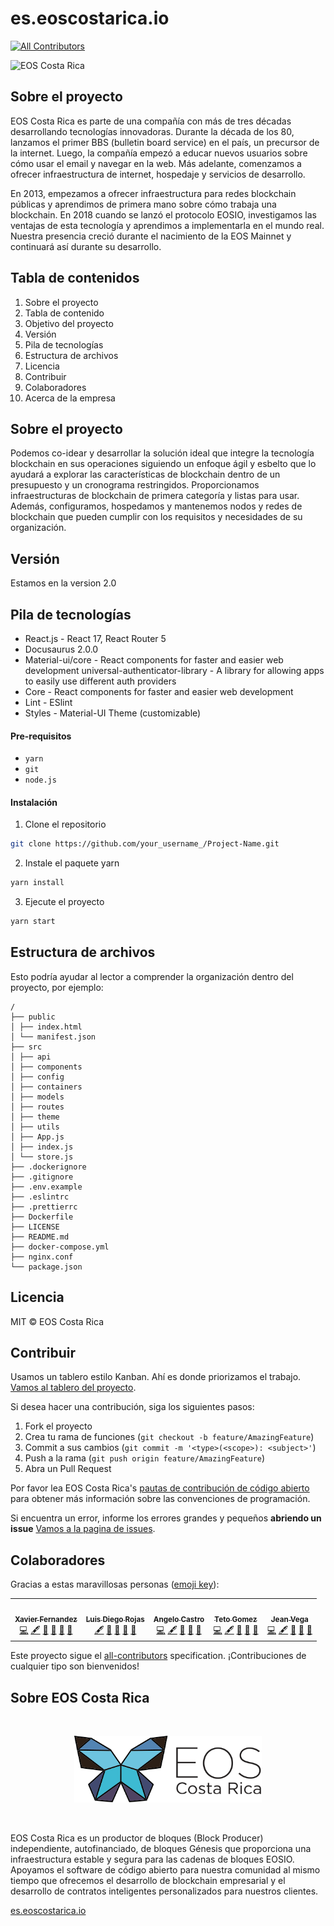 # es.eoscostarica.io

<!-- ALL-CONTRIBUTORS-BADGE:START - Do not remove or modify this section -->
[![All Contributors](https://img.shields.io/badge/all_contributors-5-orange.svg?style=flat-square)](#contributors-)
<!-- ALL-CONTRIBUTORS-BADGE:END -->

 ![EOS Costa Rica](https://raw.githubusercontent.com/eoscostarica/es.eoscostarica.io/master/static/img/screenshot_home.PNG)

 ## Sobre el proyecto

EOS Costa Rica es parte de una compañía con más de tres décadas desarrollando tecnologías innovadoras. Durante la década de los 80, lanzamos el primer BBS (bulletin board service) en el país, un precursor de la internet. Luego, la compañía empezó a educar nuevos usuarios sobre cómo usar el email y navegar en la web. Más adelante, comenzamos a ofrecer infraestructura de internet, hospedaje y servicios de desarrollo.


En 2013, empezamos a ofrecer infraestructura para redes blockchain públicas y aprendimos de primera mano sobre cómo trabaja una blockchain. En 2018 cuando se lanzó el protocolo EOSIO, investigamos las ventajas de esta tecnología y aprendimos a implementarla en el mundo real. Nuestra presencia creció durante el nacimiento de la EOS Mainnet y continuará así durante su desarrollo.

 ## Tabla de contenidos

 1. Sobre el proyecto
 2. Tabla de contenido
 3. Objetivo del proyecto
 4. Versión
 5. Pila de tecnologías
 6. Estructura de archivos
 7. Licencia
 8. Contribuir
 9. Colaboradores
 10. Acerca de la empresa

 ## Sobre el proyecto


Podemos co-idear y desarrollar la solución ideal que integre la tecnología blockchain en sus operaciones siguiendo un enfoque ágil y esbelto que lo ayudará a explorar las características de blockchain dentro de un presupuesto y un cronograma restringidos. Proporcionamos infraestructuras de blockchain de primera categoría y listas para usar. Además, configuramos, hospedamos y mantenemos nodos y redes de blockchain que pueden cumplir con los requisitos y necesidades de su organización.

 ## Versión

Estamos en la version 2.0

 ## Pila de tecnologías

 - React.js - React 17, React Router 5
 - Docusaurus 2.0.0
 - Material-ui/core - React components for faster and easier web development universal-authenticator-library - A library for allowing apps to easily use different auth providers
 - Core - React components for faster and easier web development
 - Lint - ESlint
 - Styles - Material-UI Theme (customizable)


 #### **Pre-requisitos**

- `yarn`
- `git`
- `node.js`

 #### **Instalación**

 1. Clone el repositorio

 ```bash
 git clone https://github.com/your_username_/Project-Name.git
 ```

 2. Instale el paquete yarn


 ```bash
 yarn install
 ```

 3. Ejecute el proyecto
 
 ```bash
 yarn start
 ```

 ## Estructura de archivos
Esto podría ayudar al lector a comprender la organización dentro del proyecto, por ejemplo:

 ```text title="modify"
 /
 ├── public
 │ ├── index.html
 │ └── manifest.json
 ├── src
 │ ├── api
 │ ├── components
 │ ├── config
 │ ├── containers
 │ ├── models
 │ ├── routes
 │ ├── theme
 │ ├── utils
 │ ├── App.js
 │ ├── index.js
 │ └── store.js
 ├── .dockerignore
 ├── .gitignore
 ├── .env.example
 ├── .eslintrc
 ├── .prettierrc
 ├── Dockerfile
 ├── LICENSE
 ├── README.md
 ├── docker-compose.yml
 ├── nginx.conf
 └── package.json
 ```

 ## Licencia

 MIT © EOS Costa Rica

 ## Contribuir

Usamos un tablero estilo Kanban. Ahí es donde priorizamos el trabajo. [Vamos al tablero del proyecto](https://github.com/eoscostarica/guide.eoscostarica.io/projects/2).

Si desea hacer una contribución, siga los siguientes pasos:

 1. Fork el proyecto
 2. Crea tu rama de funciones (`git checkout -b feature/AmazingFeature`)
 3. Commit a sus cambios (`git commit -m '<type>(<scope>): <subject>'`)
 4. Push a la rama (`git push origin feature/AmazingFeature`)
 5. Abra un Pull Request

 Por favor lea EOS Costa Rica's [pautas de contribución de código abierto](https://guide.eoscostarica.io/docs/open-source-guidelines/) para obtener más información sobre las convenciones de programación.

 Si encuentra un error, informe los errores grandes y pequeños **abriendo un issue** [Vamos a la pagina de issues](https://github.com/eoscostarica/eoscostarica.io/issues).

 ## Colaboradores

Gracias a estas maravillosas personas ([emoji key](https://allcontributors.org/docs/en/emoji-key)):
 
<!-- ALL-CONTRIBUTORS-LIST:START - Do not remove or modify this section -->
<!-- prettier-ignore-start -->
<!-- markdownlint-disable -->
<table>
  <tr>
    <td align="center"><a href="https://eoscostarica.io"><img src="https://avatars0.githubusercontent.com/u/5632966?v=4?s=100" width="100px;" alt=""/><br /><sub><b>Xavier Fernandez</b></sub></a><br /><a href="https://github.com/eoscostarica/eoscostarica.io/commits?author=xavier506" title="Code">💻</a> <a href="#content-xavier506" title="Content">🖋</a> <a href="https://github.com/eoscostarica/eoscostarica.io/commits?author=xavier506" title="Documentation">📖</a> <a href="#ideas-xavier506" title="Ideas, Planning, & Feedback">🤔</a> <a href="#projectManagement-xavier506" title="Project Management">📆</a> <a href="https://github.com/eoscostarica/eoscostarica.io/pulls?q=is%3Apr+reviewed-by%3Axavier506" title="Reviewed Pull Requests">👀</a></td>
    <td align="center"><a href="https://github.com/ldrojas"><img src="https://avatars1.githubusercontent.com/u/29232417?v=4?s=100" width="100px;" alt=""/><br /><sub><b>Luis Diego Rojas</b></sub></a><br /><a href="#content-ldrojas" title="Content">🖋</a> <a href="https://github.com/eoscostarica/eoscostarica.io/commits?author=ldrojas" title="Documentation">📖</a> <a href="#ideas-ldrojas" title="Ideas, Planning, & Feedback">🤔</a> <a href="#projectManagement-ldrojas" title="Project Management">📆</a> <a href="https://github.com/eoscostarica/eoscostarica.io/pulls?q=is%3Apr+reviewed-by%3Aldrojas" title="Reviewed Pull Requests">👀</a></td>
    <td align="center"><a href="https://github.com/AngeloCG97"><img src="https://avatars3.githubusercontent.com/u/51149817?v=4?s=100" width="100px;" alt=""/><br /><sub><b>Angelo Castro</b></sub></a><br /><a href="https://github.com/eoscostarica/eoscostarica.io/commits?author=AngeloCG97" title="Code">💻</a> <a href="#content-AngeloCG97" title="Content">🖋</a> <a href="https://github.com/eoscostarica/eoscostarica.io/commits?author=AngeloCG97" title="Documentation">📖</a> <a href="#ideas-AngeloCG97" title="Ideas, Planning, & Feedback">🤔</a> <a href="https://github.com/eoscostarica/eoscostarica.io/pulls?q=is%3Apr+reviewed-by%3AAngeloCG97" title="Reviewed Pull Requests">👀</a></td>
    <td align="center"><a href="https://github.com/tetogomez"><img src="https://avatars.githubusercontent.com/u/10634375?s=460&u=26fce95b96304281a7a20598dc7c1d6f546d3b08&v=4?s=100" width="100px;" alt=""/><br /><sub><b>Teto Gomez</b></sub></a><br /><a href="https://github.com/eoscostarica/eoscostarica.io/commits?author=tetogomez" title="Code">💻</a> <a href="#content-tetogomez" title="Content">🖋</a> <a href="https://github.com/eoscostarica/eoscostarica.io/commits?author=tetogomez" title="Documentation">📖</a> <a href="#ideas-tetogomez" title="Ideas, Planning, & Feedback">🤔</a> <a href="https://github.com/eoscostarica/eoscostarica.io/pulls?q=is%3Apr+reviewed-by%3Atetogomez" title="Reviewed Pull Requests">👀</a></td>
    <td align="center"><a href="https://github.com/JeanVegaD"><img src="https://avatars0.githubusercontent.com/u/19317138?v=4?s=100" width="100px;" alt=""/><br /><sub><b>Jean Vega</b></sub></a><br /><a href="https://github.com/eoscostarica/eoscostarica.io/commits?author=JeanVegaD" title="Code">💻</a> <a href="#content-JeanVegaD" title="Content">🖋</a> <a href="https://github.com/eoscostarica/eoscostarica.io/commits?author=JeanVegaD" title="Documentation">📖</a> <a href="#ideas-JeanVegaD" title="Ideas, Planning, & Feedback">🤔</a> <a href="https://github.com/eoscostarica/eoscostarica.io/pulls?q=is%3Apr+reviewed-by%3AJeanVegaD" title="Reviewed Pull Requests">👀</a></td>
  </tr>
</table>

<!-- markdownlint-restore -->
<!-- prettier-ignore-end -->

<!-- ALL-CONTRIBUTORS-LIST:END -->


Este proyecto sigue el [all-contributors](https://github.com/all-contributors/all-contributors) specification. ¡Contribuciones de cualquier tipo son bienvenidos!

 ## Sobre EOS Costa Rica
 
 <br/>
  <p align="center">
    <a href="https://es.eoscostarica.io/">
      <img src="https://github.com/eoscostarica/eos-rate/raw/master/docs/eoscostarica-logo-black.png" width="300">
    </a>
  </p>
  <br/>

EOS Costa Rica es un productor de bloques (Block Producer) independiente, autofinanciado, de bloques Génesis que proporciona una infraestructura estable y segura para las cadenas de bloques EOSIO. Apoyamos el software de código abierto para nuestra comunidad al mismo tiempo que ofrecemos el desarrollo de blockchain empresarial y el desarrollo de contratos inteligentes personalizados para nuestros clientes.

 [es.eoscostarica.io](https://es.eoscostarica.io/)
